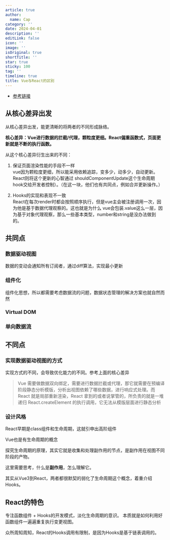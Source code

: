 ```yaml
---
article: true
author:
  name: Cap
category: ''
date: 2024-04-01
description: ''
editLink: false
icon: ''
image: ''
isOriginal: true
shortTitle: ''
star: true
sticky: 100
tag: ''
timeline: true
title: Vue与React的区别
---
```




- [参考链接](https://mp.weixin.qq.com/s/6QTdeM2l1htofCnKLZS6yw)

## 从核心差异出发

从核心差异出发，能更清晰的将两者的不同形成脉络。

**核心差异：Vue进行数据的拦截/代理，颗粒度更细。React偏重函数式，页面更新就是不断的执行函数。**

从这个核心差异衍生出来的不同：

1. 保证页面渲染性能的手段不一样  
  vue因为颗粒度更细，所以能采用依赖追踪，变多少，动多少，自动更新。React则将这个更新的心智通过
  shouldComponentUpdate这个生命周期hook交给开发者控制）。（在这一块，他们也有共同点，例如合并更新操作。）

2. Hooks的实现和表现不一致  
  React在每次render时都会按照顺序执行，但是vue主会被注册调用一次，因为他是基于数据代理观察的。这也就是为什么
  vue会包装.value这么一层，因为基于对象代理观察，那么一些基本类型，number和string是没办法做到的。

## 共同点

### 数据驱动视图

数据的变动会通知所有订阅者，通过diff算法，实现最小更新

### 组件化

组件化思想，所以都需要考虑数据流的问题，数据状态管理的解决方案也就自然而然

### Virtual DOM

### 单向数据流

## 不同点

### 实现数据驱动视图的方式

实现方式的不同，会导致优化能力的不同。参考上面的核心差异

> Vue 需要做数据双向绑定，需要进行数据拦截或代理，那它就需要在预编译阶段静态分析模版，分析出视图依赖了哪些数据，进行响应式处理。而 React 就是局部重新渲染，React 拿到的或者说掌管的，所负责的就是一堆递归 React.createElement 的执行调用，它无法从模版层面进行静态分析

### 设计风格

React早期是class组件和生命周期，这就引申出高阶组件

Vue也是有生命周期的概念

探究生命周期的原理，其实它就是收集和处理副作用的节点，是副作用在视图不同阶段的产物。

这里需要思考，什么是**副作用**，怎么理解它。

其实从Vue3到React，两者都很默契的弱化了生命周期这个概念，着重介绍Hooks。

## React的特色

专注函数组件 + Hooks的开发模式，淡化生命周期的意识。
本质就是如何利用好函数组件一遍遍重复执行变更视图。

众所周知周知，React的Hooks调用有限制，是因为Hooks是基于链表调用的。

